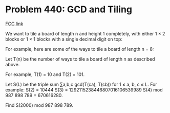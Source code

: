 # Problem 440: GCD and Tiling

[FCC link](https://www.freecodecamp.org/learn/coding-interview-prep/project-euler/problem-440-gcd-and-tiling)

We want to tile a board of length n and height 1 completely, with either 1 × 2
blocks or 1 × 1 blocks with a single decimal digit on top:

For example, here are some of the ways to tile a board of length n = 8:

Let T(n) be the number of ways to tile a board of length n as described above.

For example, T(1) = 10 and T(2) = 101.

Let S(L) be the triple sum ∑a,b,c gcd(T(ca), T(cb)) for 1 ≤ a, b, c ≤ L. For
example: S(2) = 10444 S(3) = 1292115238446807016106539989 S(4) mod 987 898 789
= 670616280.

Find S(2000) mod 987 898 789.
